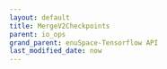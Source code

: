 ```yaml
--- 
layout: default 
title: MergeV2Checkpoints 
parent: io_ops 
grand_parent: enuSpace-Tensorflow API 
last_modified_date: now 
--- 
```


